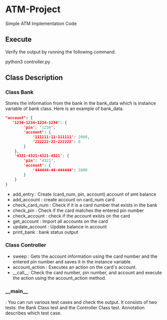 # ATM-Project
Simple ATM Implementation Code


## Execute

Verify the output by running the following command.

python3 controller.py

## Class Description

### Class Bank

Stores the information from the bank in the bank_data which is instance variable of bank class. Here is an example of bank_data.

```json
"account": {
   '1234-1234-1234-1234': {
        'pin': '1234', 
        'account': {
            '111111-11-111111': 2000, 
            '222222-22-222222': 0
        }
    }, 
    '4321-4321-4321-4321': {
        'pin': '4321', 
        'account': {
            '444444-44-444444': 1000
        }
    }
}
```

- add_entry : Create (card_num, pin, account) account of amt balance
- add_account : create account on card_num card
- check_card_num : Check if it is a card number that exists in the bank
- check_pin : Check if the card matches the entered pin number
- check_account : check if the account exists on the card
- get_account : Import all accounts on the card
- update_account : Update balance in account
- print_bank : bank status output
### Class Controller
- sweep : Gets the account information using the card number and the entered pin number and saves it in the instance variable.
- account_action : Executes an action on the card's account.
- \_\_call\_\_: Check the card number, pin number, and account and execute the action using the account_action method.
### \_\_main\_\_
: You can run various test cases and check the output. It consists of two tests: the Bank Class test and the Controller Class test. Annotation describes which test case.